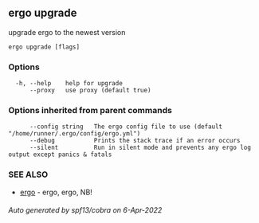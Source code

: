 ## ergo upgrade

upgrade ergo to the newest version

```
ergo upgrade [flags]
```

### Options

```
  -h, --help    help for upgrade
      --proxy   use proxy (default true)
```

### Options inherited from parent commands

```
      --config string   The ergo config file to use (default "/home/runner/.ergo/config/ergo.yml")
      --debug           Prints the stack trace if an error occurs
      --silent          Run in silent mode and prevents any ergo log output except panics & fatals
```

### SEE ALSO

* [ergo](ergo.md)	 - ergo, ergo, NB!

###### Auto generated by spf13/cobra on 6-Apr-2022

